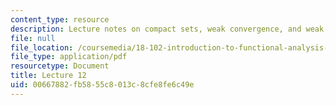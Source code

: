 ```yaml
---
content_type: resource
description: Lecture notes on compact sets, weak convergence, and weak compactness.
file: null
file_location: /coursemedia/18-102-introduction-to-functional-analysis-spring-2009/00667882fb5855c8013c8cfe8fe6c49e_MIT18_102s09_lec12.pdf
file_type: application/pdf
resourcetype: Document
title: Lecture 12
uid: 00667882-fb58-55c8-013c-8cfe8fe6c49e
---
```

